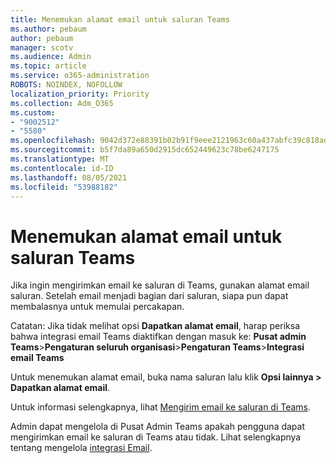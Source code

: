 ```yaml
---
title: Menemukan alamat email untuk saluran Teams
ms.author: pebaum
author: pebaum
manager: scotv
ms.audience: Admin
ms.topic: article
ms.service: o365-administration
ROBOTS: NOINDEX, NOFOLLOW
localization_priority: Priority
ms.collection: Adm_O365
ms.custom:
- "9002512"
- "5580"
ms.openlocfilehash: 9042d372e88391b02b91f9eee2121963c60a437abfc39c818adcfcb76a17357b
ms.sourcegitcommit: b5f7da89a650d2915dc652449623c78be6247175
ms.translationtype: MT
ms.contentlocale: id-ID
ms.lasthandoff: 08/05/2021
ms.locfileid: "53988182"
---
```

# <a name="find-the-email-address-for-a-teams-channel"></a>Menemukan alamat email untuk saluran Teams

Jika ingin mengirimkan email ke saluran di Teams, gunakan alamat email saluran. Setelah email menjadi bagian dari saluran, siapa pun dapat membalasnya untuk memulai percakapan.

Catatan: Jika tidak melihat opsi **Dapatkan alamat email**, harap periksa bahwa integrasi email Teams diaktifkan dengan masuk ke: **Pusat admin Teams**>**Pengaturan seluruh organisasi**>**Pengaturan Teams**>**Integrasi email Teams**

Untuk menemukan alamat email, buka nama saluran lalu klik **Opsi lainnya > Dapatkan alamat email**.

Untuk informasi selengkapnya, lihat [Mengirim email ke saluran di Teams](https://support.office.com/article/send-an-email-to-a-channel-in-teams-d91db004-d9d7-4a47-82e6-fb1b16dfd51e).

Admin dapat mengelola di Pusat Admin Teams apakah pengguna dapat mengirimkan email ke saluran di Teams atau tidak. Lihat selengkapnya tentang mengelola [integrasi Email](https://docs.microsoft.com/microsoftteams/enable-features-office-365#email-integration).
